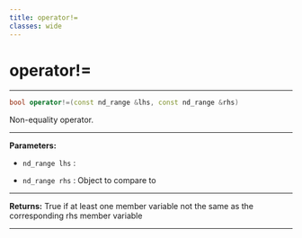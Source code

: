 ```yaml
---
title: operator!=
classes: wide
---
```

# operator!=

---

```cpp
bool operator!=(const nd_range &lhs, const nd_range &rhs)
```


Non-equality operator. 


---
**Parameters:**

 - `nd_range lhs`
: 

 - `nd_range rhs`
: Object to compare to 


---
**Returns:** True if at least one member variable not the same as the corresponding rhs member variable 

---
